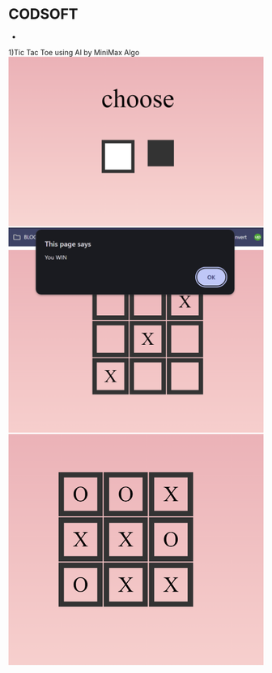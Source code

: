 # CODSOFT
-
1)Tic Tac Toe using AI by MiniMax Algo
<img src="https://github.com/tubakhxn/CODSOFT/blob/main/images/Screenshot%202024-05-13%20233339.png">
<img src="https://github.com/tubakhxn/CODSOFT/blob/main/images/Screenshot%202024-05-13%20233531.png">
<img src="https://github.com/tubakhxn/CODSOFT/blob/main/images/Screenshot%202024-05-13%20233403.png">


